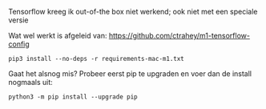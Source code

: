 Tensorflow kreeg ik out-of-the box niet werkend; ook niet met een speciale versie

Wat wel werkt is afgeleid van: https://github.com/ctrahey/m1-tensorflow-config 

`pip3 install --no-deps -r requirements-mac-m1.txt`

Gaat het alsnog mis? Probeer eerst pip te upgraden en voer dan de install nogmaals uit:

`python3 -m pip install --upgrade pip`
